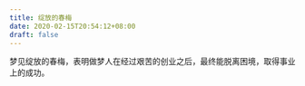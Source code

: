```yaml
---
title: 绽放的春梅
date: 2020-02-15T20:54:12+08:00
draft: false
---
```


梦见绽放的春梅，表明做梦人在经过艰苦的创业之后，最终能脱离困境，取得事业上的成功。<br>
